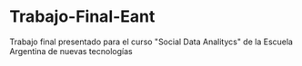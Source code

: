 # Trabajo-Final-Eant
Trabajo final presentado para el curso "Social Data Analitycs" de la Escuela Argentina de nuevas tecnologías
